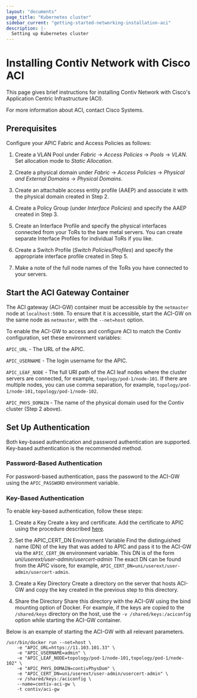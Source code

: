 ```yaml
---
layout: "documents"
page_title: "Kubernetes cluster"
sidebar_current: "getting-started-networking-installation-aci"
description: |-
  Setting up Kubernetes cluster
---
```


# Installing Contiv Network with Cisco ACI
This page gives brief instructions for installing Contiv Network with Cisco's Application Centric Infrastructure (ACI).

For more information about ACI, contact Cisco Systems.

## Prerequisites

Configure your APIC Fabric and Access Policies as follows:


1. Create a VLAN Pool under *Fabric* -> *Access Policies* -> *Pools* -> *VLAN*. Set allocation mode to
   *Static Allocation*.

2. Create a physical domain under *Fabric* -> *Access Policies* -> *Physical and External Domains* -> *Physical Domains*.

3. Create an attachable access entity profile (AAEP) and associate it with the physical domain created in Step 2.

4. Create a Policy Group (under *Interface Policies*) and specify the AAEP created in Step 3.

5. Create an Interface Profile and specify the physical interfaces connected from your ToRs to the bare metal servers. 
You can create separate Interface Profiles for individual ToRs if you like.

6. Create a Switch Profile (*Switch Policies/Profiles*) and specify the appropriate interface profile created in Step 5.

7. Make a note of the full node names of the ToRs you have connected to your servers.

## Start the ACI Gateway Container

The ACI gateway (ACI-GW) container must be accessible by the `netmaster` node at `localhost:5000`. 
To ensure that it is accessible, start the ACI-GW on the same node as `netmaster`, with the `--net=host` option.

To enable the ACI-GW to access and configure ACI to match the Contiv configuration, set these environment 
variables: 

`APIC_URL` - The URL of the APIC.

`APIC_USERNAME` - The login username for the APIC.

`APIC_LEAF_NODE` - The full URI path of the ACI leaf nodes where the cluster servers are connected,
for example, `topology/pod-1/node-101`. If there are multiple nodes, you can use comma separation,
for example, `topology/pod-1/node-101,topology/pod-1/node-102`.

`APIC_PHYS_DOMAIN` - The name of the physical domain used for the Contiv cluster (Step 2 above).

## Set Up Authentication
Both key-based authentication and password authentication are supported. Key-based authentication is the recommended method.

### Password-Based Authentication

For password-based authentication, pass the password to the ACI-GW using the `APIC_PASSWORD` environment variable.

### Key-Based Authentication
To enable key-based authentication, follow these steps:

1. Create a Key 
Create a key and certificate. Add the certificate to APIC using the procedure described 
[here](http://www.cisco.com/c/en/us/td/docs/switches/datacenter/aci/apic/sw/kb/b_KB_Signature_Based_Transactions.pdf).

2. Set the APIC_CERT_DN Environment Variable
Find the distinguished name (DN) of the key that was added to APIC and pass it to the ACI-GW via the `APIC_CERT_DN` environment variable. 
This DN is of the form *uni/userext/user-admin/usercert-admin* The exact DN can be found from the APIC visore, 
for example, `APIC_CERT_DN=uni/userext/user-admin/usercert-admin`.

3. Create a Key Directory
Create a directory on the server that hosts ACI-GW and copy the key created in the previous step to this directory.

4. Share the Directory 
Share this directory with the ACI-GW using the bind mounting option of Docker.
For example, if the keys are copied to the `/shared/keys` directory on the host, 
use the `-v /shared/keys:/aciconfig` option while starting the ACI-GW container.

Below is an example of starting the ACI-GW with all relevant parameters.

```
/usr/bin/docker run --net=host \
    -e "APIC_URL=https://11.103.101.33" \
    -e "APIC_USERNAME=admin" \
    -e "APIC_LEAF_NODE=topology/pod-1/node-101,topology/pod-1/node-102" \
    -e "APIC_PHYS_DOMAIN=contivPhysDom" \
    -e "APIC_CERT_DN=uni/userext/user-admin/usercert-admin" \
    -v /shared/keys:/aciconfig \
    --name=contiv-aci-gw \
    -t contiv/aci-gw
```
